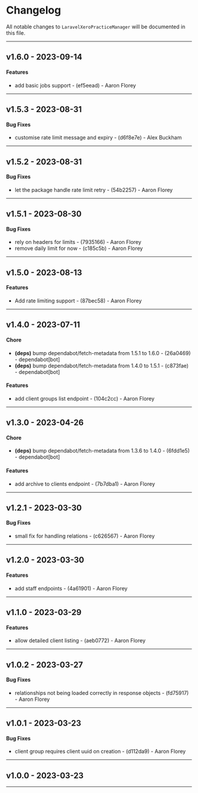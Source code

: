 # Changelog

All notable changes to `LaravelXeroPracticeManager` will be documented in this file.

- - -
## v1.6.0 - 2023-09-14
#### Features
- add basic jobs support - (ef5eead) - Aaron Florey

- - -

## v1.5.3 - 2023-08-31
#### Bug Fixes
- customise rate limit message and expiry - (d6f8e7e) - Alex Buckham

- - -

## v1.5.2 - 2023-08-31
#### Bug Fixes
- let the package handle rate limit retry - (54b2257) - Aaron Florey

- - -

## v1.5.1 - 2023-08-30
#### Bug Fixes
- rely on headers for limits - (7935166) - Aaron Florey
- remove daily limit for now - (c185c5b) - Aaron Florey

- - -

## v1.5.0 - 2023-08-13
#### Features
- Add rate limiting support - (87bec58) - Aaron Florey

- - -

## v1.4.0 - 2023-07-11
#### Chore
- **(deps)** bump dependabot/fetch-metadata from 1.5.1 to 1.6.0 - (26a0469) - dependabot[bot]
- **(deps)** bump dependabot/fetch-metadata from 1.4.0 to 1.5.1 - (c873fae) - dependabot[bot]
#### Features
- add client groups list endpoint - (104c2cc) - Aaron Florey

- - -

## v1.3.0 - 2023-04-26
#### Chore
- **(deps)** bump dependabot/fetch-metadata from 1.3.6 to 1.4.0 - (6fdd1e5) - dependabot[bot]
#### Features
- add archive to clients endpoint - (7b7dba1) - Aaron Florey

- - -

## v1.2.1 - 2023-03-30
#### Bug Fixes
- small fix for handling relations - (c626567) - Aaron Florey

- - -

## v1.2.0 - 2023-03-30
#### Features
- add staff endpoints - (4a61901) - Aaron Florey

- - -

## v1.1.0 - 2023-03-29
#### Features
- allow detailed client listing - (aeb0772) - Aaron Florey

- - -

## v1.0.2 - 2023-03-27
#### Bug Fixes
- relationships not being loaded correctly in response objects - (fd75917) - Aaron Florey

- - -

## v1.0.1 - 2023-03-23
#### Bug Fixes
- client group requires client uuid on creation - (d112da9) - Aaron Florey

- - -

## v1.0.0 - 2023-03-23

- - -

